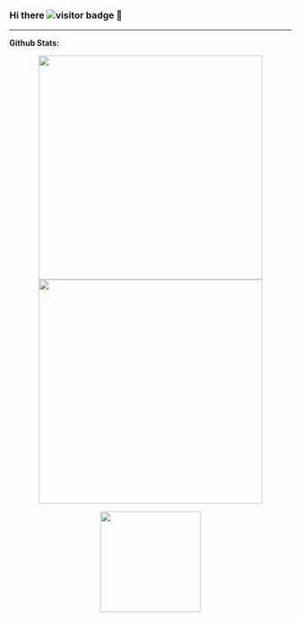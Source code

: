### Hi there ![visitor badge](https://visitor-badge.glitch.me/badge?page_id=Chinmay1292.visitor-badge) 👋 

<hr>
<div><b>Github Stats:</b></div>

<p align="center">
  
  <img width="400px" src="http://github-readme-streak-stats.herokuapp.com?user=Chinmay1292&theme=tokyonight_duo&hide_border=true&date_format=M%20j%5B%2C%20Y%5D&theme=algolia" />
  
  <img width="400px" src="https://github-readme-stats.vercel.app/api?username=Chinmay1292&hide_border=truetheme=algolia" />
  
</p>

<div align="center">
  <img height="180em" src="https://github-readme-stats.vercel.app/api/top-langs/?username=Chinmay1292&layout=compact&hide_border=true&theme=algolia"/>
 </div>
